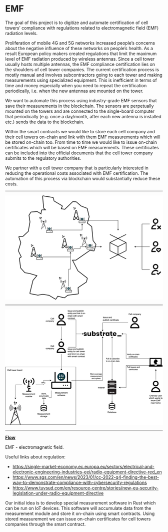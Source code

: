 # EMF

The goal of this project is to digitize and automate certification of cell towers’ compliance with regulations related to electromagnetic field (EMF) radiation levels.

Proliferation of mobile 4G and 5G networks increased people’s concerns about the negative influence of these networks on people’s health. As a result European policy makers created regulations that limit the maximum level of EMF radiation produced by wireless antennas. Since a cell tower usually hosts multiple antennas, the EMF compliance certification lies on the shoulders of cell tower companies. The current certification process is mostly manual and involves subcontractors going to each tower and making measurements using specialized equipment. This is inefficient in terms of time and money especially when you need to repeat the certification periodically, i.e. when the new antennas are mounted on the tower.

We want to automate this process using industry-grade EMF sensors that save their measurements in the blockchain. The sensors are perpetually mounted on the towers and are connected to the single-board computer that periodically (e.g. once a day/month, after each new antenna is installed etc.) sends the data to the blockchain.

Within the smart contracts we would like to store each cell company and their cell towers on-chain and link with them EMF measurements which will be stored on-chain too. From time to time we would like to issue on-chain certificates which will be based on EMF measurements. These certificates can be included into the official documents that the cell tower company submits to the regulatory authorities.

We partner with a cell tower company that is particularly interested in reducing the operational costs associated with EMF certification. The automation of this process via blockchain would substantially reduce these costs.

---

![](./docs/images/emf_general.png)

---

![](./docs/images/emf_precise.png)

---

**[Flow](./docs/render/Flow.svg)**

EMF - electromagnetic field.

Useful links about regulation:
- https://single-market-economy.ec.europa.eu/sectors/electrical-and-electronic-engineering-industries-eei/radio-equipment-directive-red_en
- https://www.sgs.com/en/news/2023/01/cc-2022-q4-finding-the-best-way-to-demonstrate-compliance-with-cybersecurity-regulations
- https://www.tuvsud.com/en/resource-centre/stories/new-eu-security-legislation-under-radio-equipment-directive

Our initial idea is to develop special measurement software in Rust which can be run on IoT devices. This software will accumulate data from the measurement module and store it on-chain using smart contracts. Using stored measurement we can issue on-chain certificates for cell towers companies through the smart contract.
